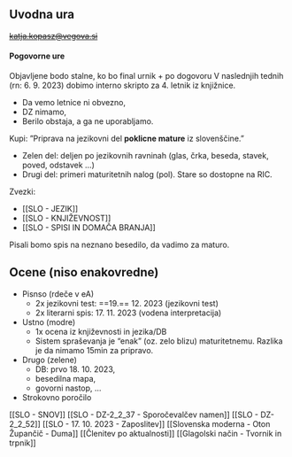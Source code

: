## Uvodna ura
~~katja.kopasz@vegova.si~~

#### Pogovorne ure
Objavljene bodo stalne, ko bo final urnik + po dogovoru
V naslednjih tednih (rn: 6. 9. 2023) dobimo interno skripto za 4. letnik iz knjižnice.

- Da vemo letnice ni obvezno, 
- DZ nimamo,
- Berilo obstaja, a ga ne uporabljamo. 

Kupi: ”Priprava na jezikovni del **poklicne mature** iz slovenščine.”
- Zelen del: deljen po jezikovnih ravninah (glas, črka, beseda, stavek, poved, odstavek …)
- Drugi del: primeri maturitetnih nalog (pol). Stare so dostopne na RIC. 

Zvezki:
- [[SLO - JEZIK]]
- [[SLO - KNJIŽEVNOST]]
- [[SLO - SPISI IN DOMAČA BRANJA]]

Pisali bomo spis na neznano besedilo, da vadimo za maturo. 

## Ocene (niso enakovredne)
- Pisnso (rdeče v eA)
	- 2x jezikovni test: ==19.== 12. 2023 (jezikovni test)
	- 2x literarni spis: 17. 11. 2023 (vodena interpretacija)
- Ustno (modre)
	- 1x ocena iz književnosti in jezika/DB
	- Sistem spraševanja je “enak” (oz. zelo blizu) maturitetnemu. Razlika je da nimamo 15min za pripravo. 
- Drugo (zelene)
	- DB: prvo 18. 10. 2023,
	- besedilna mapa,
	- govorni nastop, …
- Strokovno poročilo

[[SLO - SNOV]]
[[SLO - DZ-2_2_37 - Sporočevalčev namen]]
[[SLO - DZ-2_2_52]]
[[SLO - 17. 10. 2023 - Zaposlitev]]
[[Slovenska moderna - Oton Župančič - Duma]]
[[Členitev po aktualnosti]]
[[Glagolski način - Tvornik in trpnik]]

